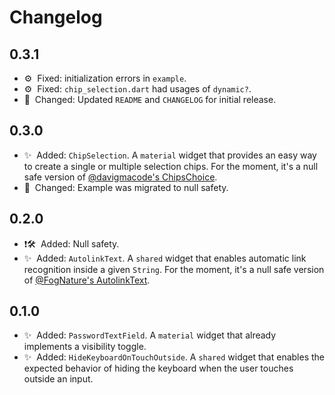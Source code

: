 # Changelog

## 0.3.1

- ⚙️&nbsp;&nbsp;Fixed: initialization errors in `example`.
- ⚙️&nbsp;&nbsp;Fixed: `chip_selection.dart` had usages of `dynamic?`.
- 📖&nbsp;&nbsp;Changed: Updated `README` and `CHANGELOG` for initial release.

## 0.3.0

- ✨&nbsp;&nbsp;Added: `ChipSelection`. A `material` widget that provides an easy way to create a single or multiple selection chips. For the moment, it's a null safe version of [@davigmacode's ChipsChoice](https://github.com/davigmacode/flutter_chips_choice).
- 📖&nbsp;&nbsp;Changed: Example was migrated to null safety.

## 0.2.0

- ❗️🛠&nbsp;&nbsp;Added: Null safety.
- ✨&nbsp;&nbsp;Added: `AutolinkText`. A `shared` widget that enables automatic link recognition inside a given `String`. For the moment, it's a null safe version of [@FogNature's AutolinkText](https://github.com/FogNature/flutter_autolink_text).

## 0.1.0

- ✨&nbsp;&nbsp;Added: `PasswordTextField`. A `material` widget that already implements a visibility toggle.
- ✨&nbsp;&nbsp;Added: `HideKeyboardOnTouchOutside`. A `shared` widget that enables the expected behavior of hiding the keyboard when the user touches outside an input.
